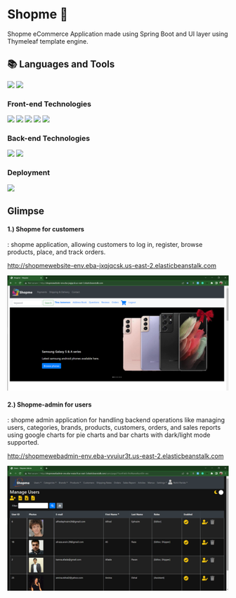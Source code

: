 # Shopme 🛒
Shopme eCommerce Application made using Spring Boot and UI layer using Thymeleaf template engine.

## 📚 Languages and Tools

![](https://img.shields.io/badge/Language-Java-informational?style=flat&logo=java&logoColor=white&color=088F8F)
![](https://img.shields.io/badge/Tool-Spring_Tool_Suite-informational?style=flat&logo=Spring&logoColor=white&color=088F8F)


### Front-end Technologies

![](https://img.shields.io/badge/Language-HTML-informational?style=flat&logo=HTML5&logoColor=white&color=0096FF)
![](https://img.shields.io/badge/Language-CSS-informational?style=flat&logo=CSS3&logoColor=white&color=0096FF)
![](https://img.shields.io/badge/Language-Javascript-informational?style=flat&logo=javascript&logoColor=white&color=0096FF)
![](https://img.shields.io/badge/Framework-jQuery-informational?style=flat&logo=jQuery&logoColor=white&color=0096FF)
![](https://img.shields.io/badge/Template_engine-Thymeleaf-informational?style=flat&logo=Thymeleaf&logoColor=white&color=0096FF)

### Back-end Technologies

![](https://img.shields.io/badge/Framework-Spring_Boot-informational?style=flat&logo=SpringBoot&logoColor=white&color=2bbc8a)
![](https://img.shields.io/badge/Database-MySQL-informational?style=flat&logo=MySQL&logoColor=white&color=2bbc8a)

### Deployment

![](https://img.shields.io/badge/Deployed_on-AWS_ElasticBeanstalk-informational?style=flat&logo=AmazonAWS&logoColor=white&color=blueviolet)

## Glimpse

#### 1.) Shopme for customers

: shopme application, allowing customers to log in, register, browse products, place, and track orders.

http://shopmewebsite-env.eba-jxqjqcsk.us-east-2.elasticbeanstalk.com
<br/>

<img src="https://github.com/rohit1039/shopme/blob/main/screenshots/shopme.png" />

#### 2.) Shopme-admin for users

: shopme admin application for handling backend operations like managing users, categories, brands, products, customers, orders, and sales reports using google charts for pie charts and bar charts with dark/light mode supported.

http://shopmewebadmin-env.eba-vvuiur3t.us-east-2.elasticbeanstalk.com
<br/>

<img src="https://github.com/rohit1039/shopme/blob/main/screenshots/admin.png"/>
